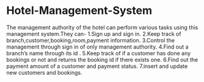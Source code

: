 # Hotel-Management-System
The management authority of the hotel can perform various tasks using this management system.They can- 
1.Sign up and sign in. 
2.Keep track of branch,customer,booking,room,payment information. 
3.Control the management through sign in of only management authority. 
4.Find out a  branch’s name through its id . 
5.Keep track of if a customer has done any bookings or not and returns the booking id if there exists one. 
6.Find out the payment amount of a customer and payment status. 7.insert and update new customers and bookings.
